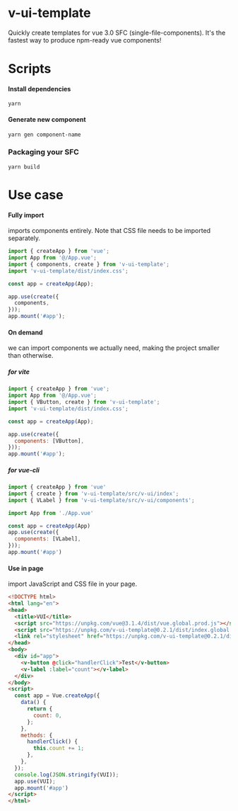 # v-ui-template

 Quickly create templates for vue 3.0 SFC (single-file-components). It's the fastest way to produce npm-ready vue components!

# Scripts

#### Install dependencies 
```
yarn
```

#### Generate new component

```
yarn gen component-name
```

### Packaging your SFC

```
yarn build
```


# Use case

#### Fully import

imports components entirely. Note that CSS file needs to be imported separately.

```js
import { createApp } from 'vue';
import App from '@/App.vue';
import { components, create } from 'v-ui-template';
import 'v-ui-template/dist/index.css';

const app = createApp(App);

app.use(create({
  components,
}));
app.mount('#app');
```

#### On demand

we can import components we actually need, making the project smaller than otherwise.

##### for vite

```js
import { createApp } from 'vue';
import App from '@/App.vue';
import { VButton, create } from 'v-ui-template';
import 'v-ui-template/dist/index.css';

const app = createApp(App);

app.use(create({
  components: [VButton],
}));
app.mount('#app');
```

##### for vue-cli

```js
import { createApp } from 'vue'
import { create } from 'v-ui-template/src/v-ui/index';
import { VLabel } from 'v-ui-template/src/v-ui/components';

import App from './App.vue'

const app = createApp(App)
app.use(create({
  components: [VLabel],
}));
app.mount('#app')
```
#### Use in page

import JavaScript and CSS file in your page.

```html
<!DOCTYPE html>
<html lang="en">
<head>
  <title>VUI</title>
  <script src="https://unpkg.com/vue@3.1.4/dist/vue.global.prod.js"></script>
  <script src="https://unpkg.com/v-ui-template@0.2.1/dist/index.global.min.js"></script>
  <link rel="stylesheet" href="https://unpkg.com/v-ui-template@0.2.1/dist/index.global.min.css">
</head>
<body>
  <div id="app">
    <v-button @click="handlerClick">Test</v-button>
    <v-label :label="count"></v-label>
  </div>
</body>
<script>
  const app = Vue.createApp({
    data() {
      return {
        count: 0,
      };
    },
    methods: {
      handlerClick() {
        this.count += 1;
      },
    },
  });
  console.log(JSON.stringify(VUI));
  app.use(VUI);
  app.mount('#app')
</script>
</html>
```